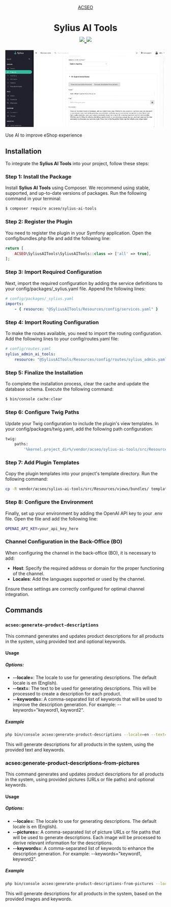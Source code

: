 <p align="center">
    <a href="https://www.acseo.fr" target="_blank">
        ACSEO
    </a>
</p>

<h1 align="center">
Sylius AI Tools
<br />
    <a href="https://packagist.org/packages/acseo/sylius-ai-tools" title="License" target="_blank">
        <img src="https://img.shields.io/packagist/l/acseo/sylius-ai-tools.svg" />
    </a>
    <a href="https://packagist.org/packages/acseo/sylius-ai-tools" title="Version" target="_blank">
        <img src="https://img.shields.io/packagist/v/acseo/sylius-ai-tools.svg" />
    </a>
</h1>

<img src="capture.gif">
<p>Use AI to improve eShop experience</p>

## Installation


To integrate the **Sylius AI Tools** into your project, follow these steps:

### Step 1: Install the Package

Install **Sylius AI Tools** using Composer. We recommend using stable, supported, and up-to-date versions of packages. Run the following command in your terminal:
```bash
$ composer require acseo/sylius-ai-tools
```

### Step 2: Register the Plugin

You need to register the plugin in your Symfony application. Open the config/bundles.php file and add the following line:
```php
return [
    ACSEO\SyliusAITools\SyliusAITools::class => ['all' => true],
];
```

### Step 3: Import Required Configuration

   Next, import the required configuration by adding the service definitions to your config/packages/_sylius.yaml file. Append the following lines:
```yaml
# config/packages/_sylius.yaml
imports:
    - { resource: "@SyliusAITools/Resources/config/services.yaml" }
```

### Step 4: Import Routing Configuration
To make the routes available, you need to import the routing configuration. Add the following lines to your config/routes.yaml file:

```yaml
# config/routes.yaml
sylius_admin_ai_tools:
    resource: "@SyliusAITools/Resources/config/routes/sylius_admin.yaml"
```

### Step 5: Finalize the Installation
To complete the installation process, clear the cache and update the database schema. Execute the following command:

```bash
$ bin/console cache:clear
```

### Step 6: Configure Twig Paths
Update your Twig configuration to include the plugin's view templates. In your config/packages/twig.yaml, add the following path configuration:
```bash
twig:
    paths:
        '%kernel.project_dir%/vendor/acseo/sylius-ai-tools/src/Resources/views': ~
```

### Step 7: Add Plugin Templates
Copy the plugin templates into your project's template directory. Run the following command:
```bash
cp -R vendor/acseo/sylius-ai-tools/src/Resources/views/bundles/ templates/bundles/
```

### Step 8: Configure the Environment
Finally, set up your environment by adding the OpenAI API key to your .env file. Open the file and add the following line:
```bash
OPENAI_API_KEY=your_api_key_here
```

### Channel Configuration in the Back-Office (BO)

When configuring the channel in the back-office (BO), it is necessary to add:
- **Host**: Specify the required address or domain for the proper functioning of the channel.
- **Locales**: Add the languages supported or used by the channel.

Ensure these settings are correctly configured for optimal channel integration.

## Commands

### `acseo:generate-product-descriptions`
This command generates and updates product descriptions for all products in the system, using provided text and optional keywords.

#### Usage

##### Options:
- **--locale=<locale>**: The locale to use for generating descriptions. The default locale is en (English).
- **--text=<text>**: The text to be used for generating descriptions. This will be processed to create a description for each product.
- **--keywords=<keywords>**: A comma-separated list of keywords that will be used to improve the description generation. For example: --keywords="keyword1, keyword2".

##### Example

```bash
php bin/console acseo:generate-product-descriptions --locale=en --text="Example product description" --keywords="shirt, cotton, casual"
```

This will generate descriptions for all products in the system, using the provided text and keywords.

### acseo:generate-product-descriptions-from-pictures
This command generates and updates product descriptions for all products in the system, using provided pictures (URLs or file paths) and optional keywords.

#### Usage

##### Options:
- **--locale=<locale>**: The locale to use for generating descriptions. The default locale is en (English).
- **--pictures=<pictures>**: A comma-separated list of picture URLs or file paths that will be used to generate descriptions. Each image will be processed to derive relevant information for the descriptions.
- **--keywords=<keywords>**: A comma-separated list of keywords to enhance the description generation. For example: --keywords="keyword1, keyword2".

##### Example

```bash
php bin/console acseo:generate-product-descriptions-from-pictures --locale=fr --pictures="http://example.com/image1.jpg,http://example.com/image2.jpg" --keywords="dress, summer, casual"
```

This will generate descriptions for all products in the system, based on the provided images and keywords.

